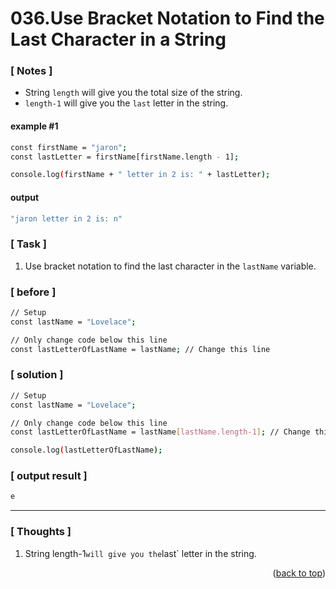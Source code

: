 <a name="topage"></a>

# 036.Use Bracket Notation to Find the Last Character in a String

### [ Notes ]
  * String `length` will give you the total size of the string.
  * `length-1` will give you the `last` letter in the string.

#### example #1

```sh
const firstName = "jaron";
const lastLetter = firstName[firstName.length - 1];

console.log(firstName + " letter in 2 is: " + lastLetter);
```

#### output
```sh
"jaron letter in 2 is: n"
```

### [ Task ]
  1. Use bracket notation to find the last character in the `lastName` variable.

### [ before ]

```sh
// Setup
const lastName = "Lovelace";

// Only change code below this line
const lastLetterOfLastName = lastName; // Change this line
```

### [ solution ]

```sh
// Setup
const lastName = "Lovelace";

// Only change code below this line
const lastLetterOfLastName = lastName[lastName.length-1]; // Change this line

console.log(lastLetterOfLastName);
```

### [ output result ]

```sh
e
```

-----

### [ Thoughts ]

  1. String length-1` will give you the `last` letter in the string.
  

<p align="right">(<a href="#topage">back to top</a>)</p>
<br/>
<br/>
